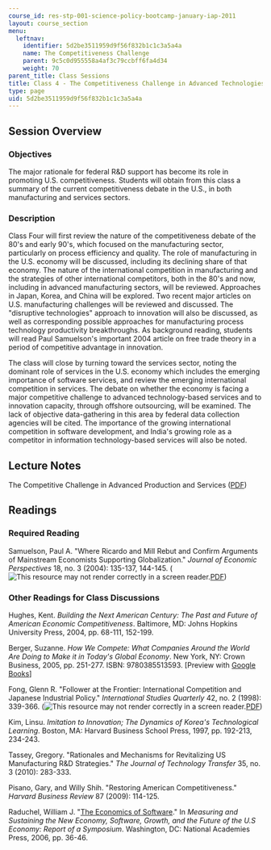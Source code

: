 ```yaml
---
course_id: res-stp-001-science-policy-bootcamp-january-iap-2011
layout: course_section
menu:
  leftnav:
    identifier: 5d2be3511959d9f56f832b1c1c3a5a4a
    name: The Competitiveness Challenge
    parent: 9c5c0d955558a4af3c79ccbff6fa4d34
    weight: 70
parent_title: Class Sessions
title: Class 4 - The Competitiveness Challenge in Advanced Technologies and Services
type: page
uid: 5d2be3511959d9f56f832b1c1c3a5a4a
---
```


Session Overview
----------------

### Objectives

The major rationale for federal R&D support has become its role in promoting U.S. competitiveness. Students will obtain from this class a summary of the current competitiveness debate in the U.S., in both manufacturing and services sectors.

### Description

Class Four will first review the nature of the competitiveness debate of the 80's and early 90's, which focused on the manufacturing sector, particularly on process efficiency and quality. The role of manufacturing in the U.S. economy will be discussed, including its declining share of that economy. The nature of the international competition in manufacturing and the strategies of other international competitors, both in the 80's and now, including in advanced manufacturing sectors, will be reviewed. Approaches in Japan, Korea, and China will be explored. Two recent major articles on U.S. manufacturing challenges will be reviewed and discussed. The "disruptive technologies" approach to innovation will also be discussed, as well as corresponding possible approaches for manufacturing process technology productivity breakthroughs. As background reading, students will read Paul Samuelson's important 2004 article on free trade theory in a period of competitive advantage in innovation.

The class will close by turning toward the services sector, noting the dominant role of services in the U.S. economy which includes the emerging importance of software services, and review the emerging international competition in services. The debate on whether the economy is facing a major competitive challenge to advanced technology-based services and to innovation capacity, through offshore outsourcing, will be examined. The lack of objective data-gathering in this area by federal data collection agencies will be cited. The importance of the growing international competition in software development, and India's growing role as a competitor in information technology-based services will also be noted.

Lecture Notes
-------------

The Competitive Challenge in Advanced Production and Services ([PDF](/resources/res-stp-001-science-policy-bootcamp-january-iap-2011/class-sessions/class04/MITRES_STP_001IAP11_lec04.pdf))

Readings
--------

### Required Reading

Samuelson, Paul A. "Where Ricardo and Mill Rebut and Confirm Arguments of Mainstream Economists Supporting Globalization." _Journal of Economic Perspectives_ 18, no. 3 (2004): 135-137, 144-145. (![This resource may not render correctly in a screen reader.](/images/inacessible.gif)[PDF](https://pubs.aeaweb.org/doi/pdf/10.1257/0895330042162403))

### Other Readings for Class Discussions

Hughes, Kent. _Building the Next American Century: The Past and Future of American Economic Competitiveness_. Baltimore, MD: Johns Hopkins University Press, 2004, pp. 68-111, 152-199.

Berger, Suzanne. _How We Compete: What Companies Around the World Are Doing to Make it in Today's Global Economy_. New York, NY: Crown Business, 2005, pp. 251-277. ISBN: 9780385513593. \[Preview with [Google Books](http://books.google.com/books?id=8CB_qViEJTwC&printsec=frontcover&dq=suzanne+berger+how+we+compete#v=onepage&q=&f=false)\]

Fong, Glenn R. "Follower at the Frontier: International Competition and Japanese Industrial Policy." _International Studies Quarterly_ 42, no. 2 (1998): 339-366. (![This resource may not render correctly in a screen reader.](/images/inacessible.gif)[PDF](http://my.t-bird.edu/files/personalfiles/134802/ISQ.pdf))

Kim, Linsu. _Imitation to Innovation; The Dynamics of Korea's Technological Learning_. Boston, MA: Harvard Business School Press, 1997, pp. 192-213, 234-243.

Tassey, Gregory. "Rationales and Mechanisms for Revitalizing US Manufacturing R&D Strategies." _The Journal of Technology Transfer_ 35, no. 3 (2010): 283-333.

Pisano, Gary, and Willy Shih. "Restoring American Competitiveness." _Harvard Business Review_ 87 (2009): 114-125.

Raduchel, William J. "[The Economics of Software](http://books.nap.edu/openbook.php?record_id=11587&page=36)." In _Measuring and Sustaining the New Economy, Software, Growth, and the Future of the U.S Economy: Report of a Symposium_. Washington, DC: National Academies Press, 2006, pp. 36-46.